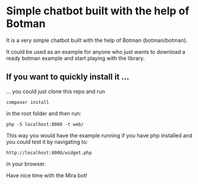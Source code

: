 # Simple chatbot built with the help of Botman
It is a very simple chatbot built with the help of Botman (botman/botman).

It could be used as an example for anyone who just wants to download a ready botman example and start playing with the library.

## If you want to quickly install it ...
... you could just clone this repo and run 
```
composer install
```
in the root folder and then run:
```
php -S localhost:8000 -t web/
```

This way you would have the example running if you have php installed and you could test it by navigating to:
```
http://localhost:8000/widget.php
```
in your browser.

Have nice time with the Mira bot!
